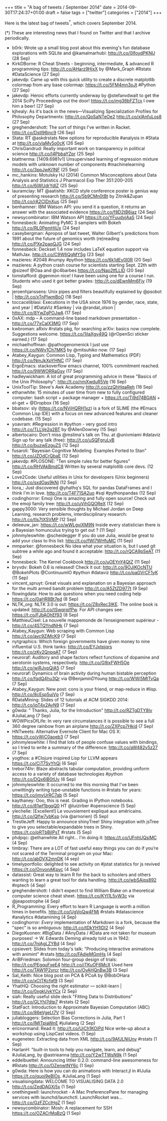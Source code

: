 +++
title = "A bag of tweets / September 2014"
date = 2014-09-30T17:24:37+01:00
draft = false
tags = ["twitter"]
categories = ["2014"]
+++

Here is the latest bag of tweets<sup>\*</sup>, which covers September 2014.

<!--more-->

(\*) These are interesting news that I found on Twitter and that I archive periodically.

- b0rk: Wrote up a small blog post about this evening's fun database explorations with SQLite and @kamalmarhubi: <http://t.co/0IfoydPKNU> (28 Sep)
- KirkDBorne: R Cheat Sheets - beginning, intermediate, & advanced R programming tips: <http://t.co/AHarz9HjxX> by @Mark_Graph #Rstats #DataScience (27 Sep)
- jakevdp: Came up with this quick utility to create a discrete matplotlib colormap from any base colormap: <https://t.co/5FM4mn3oJt> #Python (27 Sep)
- jakevdp: Heroic efforts currently underway by @stefanvdwalt to get the 2014 SciPy Proceedings out the door! <https://t.co/mg36bFZTcx> I owe him a beer! (27 Sep)
- kjhealy: As it's back in the news—Visualizing Specialization Profiles for Philosophy Departments: <http://t.co/QpSaNTeOe2> <http://t.co/xlAnfuLos8> (27 Sep)
- greghendershott: The sort of things I've written in Racket. <http://t.co/Dstl96jnc9> (26 Sep)
- Stata: RT @askdrstats New options for reproducible #analysis in #Stata at <http://t.co/ylaMv5o0cK> (26 Sep)
- ChrisGandrud: Really important work on transparency in political science <http://t.co/I4PbbaYZpr> (25 Sep)
- blattnerma: [1409.6981v1] Unsupervised learning of regression mixture models with unknown number of components #machinelearning <http://t.co/3ppJwKj1NF> (25 Sep)
- mc_hankins: Motulsky HJ (2014) Common Misconceptions about Data Analysis and Statistics J Pharmacol Exp Ther 351:200–205 <http://t.co/6jWUdrYdIZ> (25 Sep)
- lauramclay: MT @aatishb: XKCD style conference poster is genius way of presenting research <http://t.co/5b9CMn0tBt> by Zitnik&Zupan <http://t.co/rA2CIDnXus> (25 Sep)
- benhamner: IBM Watson API: you send it a question, it returns an answer with the associated evidence <https://t.co/f8D2tB6jaz> (24 Sep)
- newsycombinator: IBM Watson API <https://t.co/YFuudyjAaS> (24 Sep)
- fonnesbeck: Animating PyMC 3 samplers with Bokeh <http://t.co/RL0PemHiUx> (24 Sep)
- caseybergman: Apropos of last tweet, Walter Gilbert's predictions from 1991 about the future of genomics worth (re)reading <http://t.co/PXe2paqQJG> (24 Sep)
- fonnesbeck: Deckset 1.4 now includes LaTeX equation support via MathJax. <http://t.co/C9W6QgMYSg> (23 Sep)
- mazieres: #2048 #numpy #python <https://t.co/6k1dEy0I0R> (20 Sep)
- mazieres: A python crash course for scientists starting Sept. 22th with @sizeof @Oaa and @c4barbes <https://t.co/Nao2tfLLID> (20 Sep)
- tomstafford: @genmon nice! I have been using one for a course I run. Students who used it got better grades: <http://t.co/dEwnMm6Fiy> (19 Sep)
- jeroenhjanssens: Unix pipes and filters beautifully explained by @psobot | <http://t.co/xTnPlwmBoO> (18 Sep)
- toccaceliblasi: Executions in the USA since 1976 by gender, race, state, and year | #DataViz #Sankey | via @randal_olson | <http://t.co/8YwZgPOJwA> (17 Sep)
- 0xAX: mdp – A command-line based markdown presentation - <http://t.co/77xCalX3MG> (17 Sep)
- kwbroman: aRxiv #rstats pkg, for searching arXiv: basics now complete. Suggestions welcome. <https://t.co/1iIaXgy49Q> (@rOpenSci sticker earned.) (17 Sep)
- michaelhoffman: @pathogenomenick I just use <https://t.co/NWv1Ch7MK5> by @mitsuhiko now. (17 Sep)
- Atabey_Kaygun: Common Lisp, Typing and Mathematics (PDF) <http://t.co/NmJkXpYHNC> (17 Sep)
- ErgoEmacs: stackoverflow emacs channel, 100% commitment reached. <http://t.co/9WWORRaGsv> (17 Sep)
- hadleywickham: A lot of great programming advice in these "Basics of the Unix Philosophy": <http://t.co/nmXwduR5Ve> (16 Sep)
- UnixToolTip: Steve's Awk Academy <http://t.co/zzQhHqaReh> (16 Sep)
- ethanwhite: 15 minutes of user time from new to fully configured computer: bash script + package manager + <https://t.co/Ti9d74BGAN> + el-get + @Dropbox (16 Sep)
- bbatsov: sly (<https://t.co/NViHQRH1xz>) is a fork of SLIME (the #Emacs Common Lisp IDE) with a focus on new advanced features and cleaner codebase. (15 Sep)
- yoavram: #Regression in #python - very good intro <http://t.co/TLLVe2q2BT> by @AllenDowney (15 Sep)
- albertocairo: Don't miss @mslima's talk on Thu. at @univmiami #dataviz Sign up for any talk (free): <http://t.co/uSQFgruLvB> <http://t.co/buzwEzguZS> (12 Sep)
- fusaroli: "Bayesian Cognitive Modeling  Examples Ported to Stan" <http://t.co/JZOdCrQbaE> (12 Sep)
- jakevdp: #PLOSONE: "Ten simple rules for better figures" <http://t.co/RHVAkBmdC8> Written by several matplotlib core devs. (12 Sep)
- Love2Code: Useful utilities in Unix for developers (Unix beginners) <http://t.co/sxdOas9kNi> (12 Sep)
- liora\_: Just discovered @yhathq's SQL for pandas DataFrames and I think I'm in love. <http://t.co/T4F71SA2uo> #sql #pythonpandas (12 Sep)
- codinghorror: Emoji One is amazing and fully open source! Check out the emoji family tree: <http://t.co/uVihGQOReX> (12 Sep)
- gappy3000: Very sensible thoughts by Michael Jordan on Deep Learning, research problems, interdisciplinary research: <http://t.co/tIs7tXSVMP> (12 Sep)
- deleeuw_jan: <https://t.co/wWLgviXM9N> Inside every statistician there is a Bayesian homunculus trying to get out ? (11 Sep)
- johnmyleswhite: @scheidegger If you do use Julia, would be great to add your class to this list: <http://t.co/fWI7WHfuMC> (11 Sep)
- mmparker: @fonnesbeck No idea what your situation is, but I used git subtree a while ago and found it acceptable: <http://t.co/rQCA9pSeAT> (11 Sep)
- fonnesbeck: The Kernel Cookbook <http://t.co/uOEYnY4QtZ> (11 Sep)
- bryvdv: Bokeh 0.6 is released! Check it out: <http://t.co/9OJiKOcNTU> @BokehPlots @ContinuumIO #python #dataviz <http://t.co/paGVrCF1yK> (11 Sep)
- vincent_spruyt: Great visuals and explanation on a Bayesian approach for the multi armed bandit problem <http://t.co/A5ZtZD977t> (9 Sep)
- flowingdata: How to ask questions when you need coding help <https://t.co/0aHR8Bt7ed> (8 Sep)
- NLTK_org: NLTK 3.0 is out: <https://t.co/Z8xRec3IKE>. The online book is updated: <http://t.co/tSwqrpjfPw>. For API changes see: <https://t.co/FJbAOhEf93> (8 Sep)
- MatthieuCisel: La nouvelle mappemonde de l’enseignement supérieur - <http://t.co/4STQYndNHk> (7 Sep)
- Atabey_Kaygun: Web scraping with Common Lisp <http://t.co/ayc9ZiMcK9> (7 Sep)
- nytgraphics: Which foreign governments have given money to nine influential U.S. think tanks: <http://t.co/EYJxtpjqrs> <http://t.co/zKv2QnpqAT> (7 Sep)
- neuroraf: Auditory and shape factors reflect functions of dopamine and serotonin systems, respectively. <http://t.co/G9jxFWH5Oe> <http://t.co/wjRJvpQIA5> (7 Sep)
- neuroraf: Dynamics of brain activity during human bistable perception <http://t.co/fqdQ4hu3Qr> via @BenjaminDYoung <http://t.co/WWi5MITvQa> (7 Sep)
- Atabey_Kaygun: New post: cons is your friend, or map-reduce in #lisp. <http://t.co/8cEsp5ujVp> (7 Sep)
- RDataMining: Slides of 12 tutorials at ACM SIGKDD 2014: <http://t.co/iqT4x2AvN9> (7 Sep)
- g0wda: " Thanks, Julia, for the Introduction" <http://t.co/RZTgDTY8Iv> #JuliaLang (7 Sep)
- WOWPicsOfLife: In very rare circumstances it is possible to see a full 360 degree rainbow from an airplane <http://t.co/ZXPcp7Hkid> (7 Sep)
- HNTweets: Alternative Evernote Client for Mac OS X: <https://t.co/yWiC0aoeb3> (7 Sep)
- johnmyleswhite: I find that lots of people confuse values with bindings, so I tried to write a summary of the difference: <http://t.co/aW482v5z27> (7 Sep)
- yogthos: a #Clojure inspired Lisp for LLVM appears <https://t.co/CiT7SyYhQj> (6 Sep)
- trebor74hr: Blaze abstracts tabular computation, providing uniform access to a variety of database technologies #python <http://t.co/DQx6IB0tUv> (6 Sep)
- johnmyleswhite: It occurred to me this morning that I've been unwittingly writing type-unstable functions in #rstats for years: <https://t.co/jmyUrRC7ab> (5 Sep)
- kaythaney: Ooo, this is neat. Grading in IPython notebooks. <http://t.co/81wf1bgqQ0> HT @luizirber #openscience (5 Sep)
- ylechelle: [Excellent!] Le vouvoiement expliqué aux américains. <http://t.co/Qlfw7ybKsp> (via @arnorien) (5 Sep)
- TrestleJeff: Happy to announce shinyTree! Shiny integration with jsTree to give you selectable/expandable trees in Shiny. <https://t.co/pRTbBjIPsT> #rstats (5 Sep)
- phdpqc: @ethanwhite All right... I'm doing it: <https://t.co/UFnhUQsjMC> (4 Sep)
- timbray: There are a LOT of fast useful easy things you can do if you’re not scared of the Terminal program on your Mac: <http://t.co/abDVX2mnDK> (4 sep)
- timelyportfolio: delighted to see activity on #jstat statistics for js revived <https://t.co/OnvonAKpyc> (4 Sep)
- datassist: Great way to learn R for the back to schoolers and others wanting to learn a great tool for data handling. <http://t.co/wbSAips892> #nptech (4 Sep)
- greghendershott: I didn't expect to find William Blake on a theoretical computer science cheat sheet. <https://t.co/KYI1L5yW3c> via @jeapostrophe (4 Sep)
- R_Programming: Every effort to learn R Language is worth a million times in benefits. <http://t.co/UgVoQw4FMj> #rstats #datascience #analytics #datamining (4 Sep)
- codinghorror: _Every_ implementation of Markdown is a fork, because the "spec" is so ambiguous: <http://t.co/tDkYH1lDI2> (4 Sep)
- DiegoKuonen: #BigData / #AnyData / #Data are not taken for museum purposes! -> W. Edwards Deming already told us in 1942: <http://t.co/7njAgLZYBd> (4 Sep)
- cpsievert: Slides from today's talk: "Producing interactive animations with animint" #rstats <http://t.co/FAdjeMGmHs> (4 Sep)
- AriBFriedman: Solomon four-group design of trials: <http://t.co/PEgquFxeE4> <http://t.co/iTKuOF6McX> Used here <http://t.co/TAW1P2yrcr> <http://t.co/OvAHQnBw3B> (3 Sep)
- Sal_Keith: Nice blog post on PCA & PCoA by @BobOHara <http://t.co/xCtTKcfqf9> (3 Sep)
- YhatHQ: Choosing the right estimator — scikit-learn | <http://t.co/0xgkUvkYCx> (2 Sep)
- siah: Really useful slide deck "Fitting Data to Distributions" <http://t.co/GLYhI7dtp7> #rstats (2 Sep)
- StatFact: Introduction to Approximate Bayesian Computation (ABC) <http://t.co/86eVgeLt7V> (2 Sep)
- juliabloggers: Selection Bias Corrections in Julia, Part 1 <http://t.co/lMITpiaWnE> #julialang (2 Sep)
- ericnormand: Read it: <http://t.co/UjCh1KOiPd> Nice write-up about a workshop using LispCast videos. (1 Sep)
- eugeneteo: Extracting data from XML <http://t.co/9AfJLNiUny> #rstats (1 Sep)
- HarlanH: "built-in tools to help you navigate, learn, and debug" #JuliaLang, by @astrieanna <http://t.co/Y2wTTWsN9k> (1 Sep)
- eddelbuettel: Announcing littler 0.2.0: command-line awesomeness for #Rstats
  <http://t.co/OZenwtNY6c> (1 Sep)
- g0wda: Here is how you can do animations with Interact.jl in #IJulia <https://t.co/quoj9eBlOs>. #JuliaLang (1 Sep)
- visualisingdata: WELCOME TO VISUALISING DATA 2.0 <http://t.co/ZedDAGXj5x> (1 Sep)
- onethingwell: launchrocket - A Mac PreferencePane for managing services with launchd/launchctl. LaunchRocket was... <http://t.co/GzFZCclHgZ> (1 Sep)
- newsycombinator: Mosh: A replacement for SSH <https://t.co/OZACrMqBzQ> (1 Sep)
